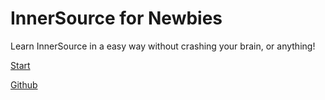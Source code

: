 # InnerSource for Newbies

Learn InnerSource in a easy way without crashing your brain, or anything!

[Start](#innersource-for-newbies)

[Github](https://github.com/rmarting/innersource-for-newbies)
